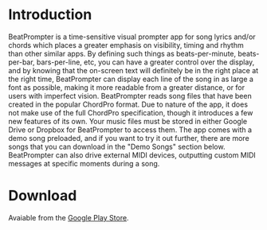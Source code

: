 # Introduction 
BeatPrompter is a time-sensitive visual prompter app for song lyrics and/or chords which places a greater
emphasis on visibility, timing and rhythm than other similar apps. By defining such things as beats-per-minute,
beats-per-bar, bars-per-line, etc, you can have a greater control over the display, and by knowing that the
on-screen text will definitely be in the right place at the right time, BeatPrompter can display each line
of the song in as large a font as possible, making it more readable from a greater distance, or for users with
imperfect vision.
BeatPrompter reads song files that have been created in the popular ChordPro format. Due to nature of the app,
it does not make use of the full ChordPro specification, though it introduces a few new features of its own.
Your music files must be stored in either Google Drive or Dropbox for BeatPrompter to access them. The app
comes with a demo song preloaded, and if you want to try it out further, there are more songs that you can
download in the "Demo Songs" section below.
BeatPrompter can also drive external MIDI devices, outputting custom MIDI messages at specific moments during
a song.

# Download
Avaiable from the [Google Play Store](https://play.google.com/store/apps/details?id=com.stevenfrew.beatprompter).
